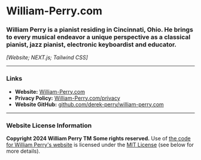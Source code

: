 # William-Perry.com
### William Perry is a pianist residing in Cincinnati, Ohio. He brings to every musical endeavor a unique perspective as a classical pianist, jazz pianist, electronic keyboardist and educator.
_[Website; NEXT.js; Tailwind CSS]_

---

### Links
- **Website:** [William-Perry.com](https://William-Perry.com "Visit the website for William Perry at William-Perry.com")
- **Privacy Policy:** [William-Perry.com/privacy](https://William-Perry.com/privacy "Visit the privacy policy for William Perry at William-Perry.com/privacy")
- **Website GitHub:** [github.com/derek-perry/william-perry.com](https://github.com/derek-perry/william-perry.com "Visit the GitHub for William Perry's Website at github.com/derek-perry/william-perry.com")

---

### Website License Information
**Copyright 2024 William Perry TM**
**Some rights reserved.**
Use of [the code for William Perry's website](https://github.com/derek-perry/william-perry.com "Visit the GitHub for William Perry's Website at github.com/derek-perry/william-perry.com") is licensed under the [MIT License](https://mit.edu/~amini/LICENSE.md "View the Official MIT License at mit.edu/~amini/LICENSE.md") (see below for more details).